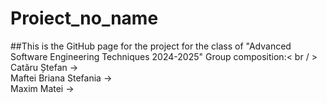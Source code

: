 # Proiect_no_name
##This is the GitHub page for the project for the class of "Advanced Software Engineering Techniques 2024-2025"
Group composition:< br / >
  Catăru Ștefan          ->    
  Maftei Briana Stefania ->    
  Maxim Matei            ->    
  
   
  
